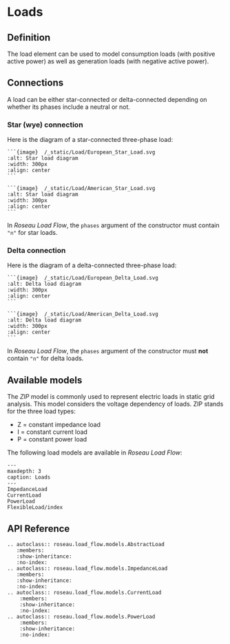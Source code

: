 # Loads

## Definition

The load element can be used to model consumption loads (with positive active power) as well as
generation loads (with negative active power).

## Connections

A load can be either star-connected or delta-connected depending on whether its phases include a
neutral or not.

### Star (wye) connection

Here is the diagram of a star-connected three-phase load:

````{tab} European standards
```{image}  /_static/Load/European_Star_Load.svg
:alt: Star load diagram
:width: 300px
:align: center
```
````

````{tab} American standards
```{image}  /_static/Load/American_Star_Load.svg
:alt: Star load diagram
:width: 300px
:align: center
```
````

In _Roseau Load Flow_, the `phases` argument of the constructor must contain `"n"` for star loads.

### Delta connection

Here is the diagram of a delta-connected three-phase load:

````{tab} European standards
```{image}  /_static/Load/European_Delta_Load.svg
:alt: Delta load diagram
:width: 300px
:align: center
```
````

````{tab} American standards
```{image}  /_static/Load/American_Delta_Load.svg
:alt: Delta load diagram
:width: 300px
:align: center
```
````

In _Roseau Load Flow_, the `phases` argument of the constructor must **not** contain `"n"` for delta
loads.

## Available models

The _ZIP_ model is commonly used to represent electric loads in static grid analysis. This model
considers the voltage dependency of loads. ZIP stands for the three load types:

- Z = constant impedance load
- I = constant current load
- P = constant power load

The following load models are available in _Roseau Load Flow_:

```{toctree}
---
maxdepth: 3
caption: Loads
---
ImpedanceLoad
CurrentLoad
PowerLoad
FlexibleLoad/index
```

## API Reference

```{eval-rst}
.. autoclass:: roseau.load_flow.models.AbstractLoad
   :members:
   :show-inheritance:
   :no-index:
.. autoclass:: roseau.load_flow.models.ImpedanceLoad
   :members:
   :show-inheritance:
   :no-index:
.. autoclass:: roseau.load_flow.models.CurrentLoad
    :members:
    :show-inheritance:
    :no-index:
.. autoclass:: roseau.load_flow.models.PowerLoad
    :members:
    :show-inheritance:
    :no-index:
```
